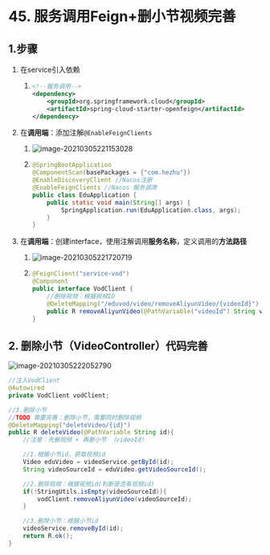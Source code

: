 # 45. 服务调用Feign+删小节视频完善

## 1.步骤

1. 在service引入依赖

   1. ```xml
      <!--服务调用-->
      <dependency>
          <groupId>org.springframework.cloud</groupId>
          <artifactId>spring-cloud-starter-openfeign</artifactId>
      </dependency>
      ```

2. 在**调用端**：添加注解`@EnableFeignClients`

   1. ![image-20210305221153028](https://raw.githubusercontent.com/TWDH/Leetcode-From-Zero/pictures/img/image-20210305221153028.png)

   2. ```java
      @SpringBootApplication
      @ComponentScan(basePackages = {"com.hezhu"})
      @EnableDiscoveryClient //Nacos注册
      @EnableFeignClients //Nacos 服务调用
      public class EduApplication {
          public static void main(String[] args) {
              SpringApplication.run(EduApplication.class, args);
          }
      }
      ```

3. 在**调用端**：创建interface，使用注解调用**服务名称**，定义调用的**方法路径**

   1. ![image-20210305221720719](https://raw.githubusercontent.com/TWDH/Leetcode-From-Zero/pictures/img/image-20210305221720719.png)

   2. ```java
      @FeignClient("service-vod")
      @Component
      public interface VodClient {
          //删除视频：根据视频ID
          @DeleteMapping("/eduvod/video/removeAliyunVideo/{videoId}")
          public R removeAliyunVideo(@PathVariable("videoId") String videoId);
      }
      ```

## 2. 删除小节（VideoController）代码完善

![image-20210305222052790](https://raw.githubusercontent.com/TWDH/Leetcode-From-Zero/pictures/img/image-20210305222052790.png)

```java
//注入VodClient
@Autowired
private VodClient vodClient;

//3.删除小节
//TODO 需要完善：删除小节，需要同时删除视频
@DeleteMapping("deleteVideo/{id}")
public R deleteVideo(@PathVariable String id){
    //注意：先删视频 + 再删小节 （videoId）

    //1.根据小节id，获取视频id
    Video eduVideo = videoService.getById(id);
    String videoSourceId = eduVideo.getVideoSourceId();

    //2.删除视频：根据视频id(判断是否有视频id)
    if(!StringUtils.isEmpty(videoSourceId)){
        vodClient.removeAliyunVideo(videoSourceId);
    }

    //3.删除小节：根据小节id
    videoService.removeById(id);
    return R.ok();
}
```

